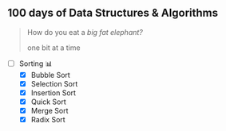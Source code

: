 ## 100 days of Data Structures & Algorithms

> How do you eat a *big fat elephant?*
>
> one bit at a time

- [ ] Sorting :bar_chart:
    - [x] Bubble Sort
    - [x] Selection Sort
    - [x] Insertion Sort
    - [x] Quick Sort
    - [x] Merge Sort
    - [x] Radix Sort